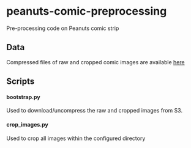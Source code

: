 # peanuts-comic-preprocessing
Pre-processing code on Peanuts comic strip

## Data
Compressed files of raw and cropped comic images are available [here](https://console.aws.amazon.com/s3/buckets/peanuts-comics)

## Scripts

#### bootstrap.py

Used to download/uncompress the raw and cropped images from S3.

#### crop_images.py

Used to crop all images within the configured directory
